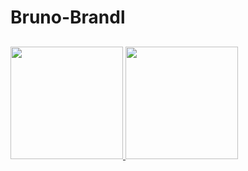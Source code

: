 # Bruno-Brandl

##

<div>
  <a href="https://github.com/bruno21637">
   <img height="180em" src="https://github-readme-stats.vercel.app/api?username=bruno21637&showicons=true&theme=dark&inclubeallcommits=true&countprivate=true"/>
   <img height="180em" src="https://github-readme-stats.vercel.app/api/top-langs/?username=bruno21637&layout=compact&langs_count=16&theme=dark"/>
</div>
 
##
